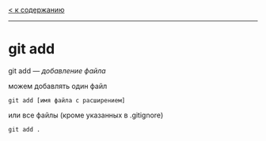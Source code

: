 [< к содержанию](readme.md)

---

# __git add__ 

git add — *добавление файла*

можем добавлять один файл

`git add [имя файла с расширением]`

или все файлы (кроме указанных в .gitignore)

`git add .`